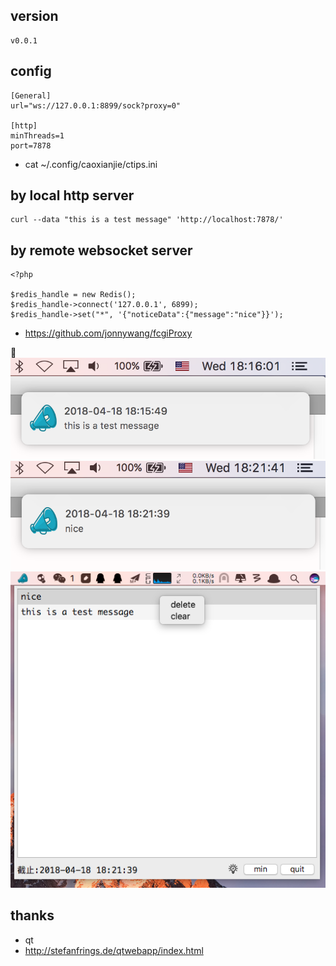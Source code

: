## version
```
v0.0.1
```

## config
```
[General]
url="ws://127.0.0.1:8899/sock?proxy=0"

[http]
minThreads=1
port=7878
```
* cat ~/.config/caoxianjie/ctips.ini


## by local http server
```
curl --data "this is a test message" 'http://localhost:7878/'
```

## by remote websocket server
```
<?php

$redis_handle = new Redis();
$redis_handle->connect('127.0.0.1', 6899);
$redis_handle->set("*", '{"noticeData":{"message":"nice"}}');
```
* https://github.com/jonnywang/fcgiProxy

![](screenshot/1524046586901.png)
![](screenshot/1524046912758.png)
![](screenshot/1524046959081.png)


## thanks
* qt
* http://stefanfrings.de/qtwebapp/index.html